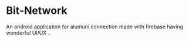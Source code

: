 # Bit-Network
An android application for alumuni connection made with firebase having wonderful UI/UX .
